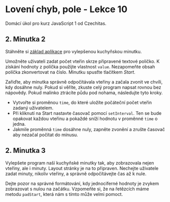 # Lovení chyb, pole - Lekce 10

Domácí úkol pro kurz JavaScript 1 od Czechitas.

## 2. Minutka 2

Stáhněte si [základ aplikace](https://github.com/Czechitas-podklady-WEB/minutka-2-zadani/archive/refs/heads/main.zip) pro vylepšenou kuchyňskou minutku.

Umožněte uživateli zadat počet vteřin skrze připravené textové poličko. K získání hodnoty z políčka použijte vlastnost `value`. Nezapomeňte obsah políčka zkonvertovat na číslo. Minutku spusťte tlačítkem *Start*.

Zařiďte, aby minutka správně odpočítávala vteřiny a začala zvonit ve chvíli, kdy dosáhne nuly. Pokud si věříte, zkuste celý program napsat rovnou bez nápovědy. Pokud malinko ztrácíte půdu pod nohama, následujte tyto kroky.

- Vytvořte si proměnou `time`, do které uložíte počáteční počet vteřin zadaný uživatelem.
- Při kliknutí na Start nastavte časovač pomocí `setInterval`. Ten se bude opakovat každou vteřinu a pokaždé sníží hodnotu v proměnné `time` o jedna.
- Jakmile proměnná `time` dosáhne nuly, zapněte zvonění a zrušte časovač aby nezačal počítat do mínusu.

## 2. Minutka 3

Vylepšete program naší kuchyňské minutky tak, aby zobrazovala nejen vteřiny, ale i minuty. Layout stránky je na to připraven. Nechejte uživatele zadat minuty, nikoliv vteřiny, a správně odpočítávejte čas až k nule.

Dejte pozor na správné formátování, kdy jednociferné hodnoty je zvykem zobrazovat s nulou na začátku. Vzpomeňte si, že na řetězcích máme metodu `padStart`, která nám s tímto může velmi pomoct.